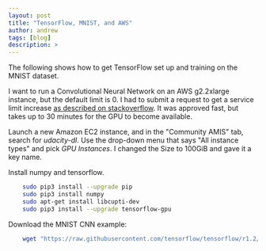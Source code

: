 ```yaml
---
layout: post
title: "TensorFlow, MNIST, and AWS"
author: andrew
tags: [blog]
description: >
---
```


The following shows how to get TensorFlow set up and training on the MNIST dataset.

I want to run a Convolutional Neural Network on an AWS g2.2xlarge instance, but the default limit is 0.  I had to submit a request to get a service limit increase [as described on stackoverflow](https://stackoverflow.com/questions/43122433/failure-to-launch-amazon-ec2-non-free-instances).  It was approved fast, but takes up to 30 minutes for the GPU to become available.

Launch a new Amazon EC2 instance, and in the "Community AMIS" tab, search for *udacity-dl*.  Use the drop-down menu that says "All instance types" and pick *GPU Instances*.  I changed the Size to 100GiB and gave it a key name.  

Install numpy and tensorflow.

~~~sh
    sudo pip3 install --upgrade pip
    sudo pip3 install numpy
    sudo apt-get install libcupti-dev
    sudo pip3 install --upgrade tensorflow-gpu
~~~

Download the MNIST CNN example:

~~~sh
    wget "https://raw.githubusercontent.com/tensorflow/tensorflow/r1.2/tensorflow/examples/tutorials/layers/cnn_mnist.py"
~~~


